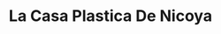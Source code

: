 ---
title: "La Casa Plastica De Nicoya"
url: /nicoya/la-casa-plastica-de-nicoya/
shop: Allgemein
---